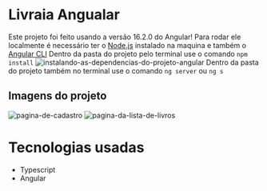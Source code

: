 # Livraia Angualar 
Este projeto foi feito usando a versão 16.2.0 do Angular!
Para rodar ele localmente é necessário ter o [Node.js](https://nodejs.org/en) instalado na maquina e também o [Angular CLI](https://angular.io/guide/setup-local)
Dentro da pasta do projeto pelo terminal use o comando `npm install`
![instalando-as-dependencias-do-projeto-angular ](https://github.com/IsraelHamdan/livros-angular-/assets/108038524/6afe3412-ce0a-4031-b02b-5b9eb3e514a8) 
Dentro da pasta do projeto também no terminal use o comando `ng server` ou `ng s`

## Imagens do projeto
![pagina-de-cadastro](https://github.com/IsraelHamdan/livros-angular-/assets/108038524/2b643dfa-0547-4af2-b652-5e7b31bb4fa2)
![pagina-da-lista-de-livros](https://github.com/IsraelHamdan/livros-angular-/assets/108038524/af821e5e-25ec-4ea2-87a4-b2a7a57149f4)

# Tecnologias usadas 
 - Typescript
 - Angular 
